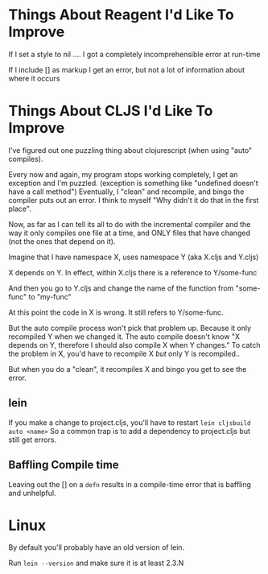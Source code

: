 

Things About Reagent I'd Like To Improve
============


If I set a style to nil  .... I got a completely incomprehensible error at run-time

If I include [] as markup I get an error, but not a lot of information about where it occurs




Things About CLJS I'd Like To Improve
============

I've figured out one puzzling thing about clojurescript    (when using "auto" compiles).

Every now and again, my program stops working completely, I get an exception and I'm puzzled.     (exception is  something like  "undefined doesn't have a call method")
Eventually, I "clean" and recompile, and bingo the compiler puts out an error.    I think to myself "Why didn't it do that in the first place".

Now, as far as I can tell its all to do with the incremental compiler and the way it only compiles one file at a time, and ONLY files that have changed (not the ones that depend on it).

Imagine that I have     namespace X,  uses namespace Y       (aka   X.cljs   and Y.cljs)

X depends on Y.       In effect,  within X.cljs there is a reference to     Y/some-func

And then you go to   Y.cljs    and change the name of the function from   "some-func"  to "my-func"

At this point   the code in  X   is wrong.  It still refers to    Y/some-func.

But the auto compile process won't pick that problem up.   Because it only recompiled  Y   when we changed it.
The auto compile doesn't know   "X depends on Y,  therefore I should also compile X when Y changes."  To catch the problem in X,  you'd have to recompile X  *but*  only Y is recompiled..

But when you do a "clean", it recompiles X and bingo you get to see the error.

lein
----

   If you make a change to project.cljs,  you'll have to restart `lein cljsbuild auto <name>`
   So a common trap is to add a dependency to project.cljs but still get errors.

Baffling Compile time
------

Leaving out the []  on a `defn` results in a compile-time error that is baffling and unhelpful.

Linux
====

By default you'll probably have an old version of lein.

Run `lein --version` and make sure it is at least 2.3.N
